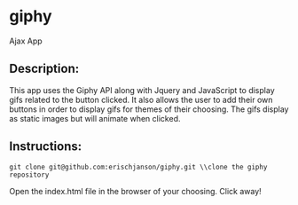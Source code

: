 # giphy
Ajax App

## Description:

This app uses the Giphy API along with Jquery and JavaScript to display gifs related to the button clicked. It also allows the user to add their own buttons in order to display gifs for themes of their choosing. The gifs display as static images but will animate when clicked.

## Instructions:

```
git clone git@github.com:erischjanson/giphy.git \\clone the giphy repository
```
Open the index.html file in the browser of your choosing.
Click away!
